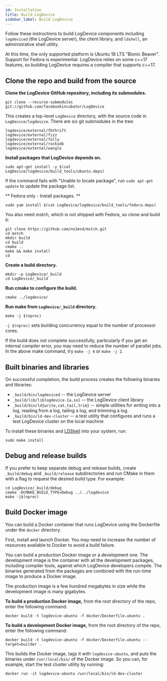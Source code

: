 ```yaml
---
id: Installation
title: Build LogDevice
sidebar_label: Build LogDevice
---
```

Follow these instructions to build LogDevice components including `logdeviced` (the LogDevice server), the client library, and `ldshell`, an administrative shell utility.

At this time, the only supported platform is Ubuntu 18 LTS "Bionic Beaver". Support for Fedora is experimental. LogDevice relies on some c++17 features, so building LogDevice requires a compiler that supports c++17.

## Clone the repo and build from the source

**Clone the LogDevice GitHub repository, including its submodules.**

```shell
git clone --recurse-submodules git://github.com/facebookincubator/LogDevice
```

This creates a top-level `LogDevice` directory, with the source code in `LogDevice/logdevice`. There are six git submodules in the tree:
```
logdevice/external/fbthrift
logdevice/external/fizz
logdevice/external/folly
logdevice/external/rocksdb
logdevice/external/wangle
```

**Install packages that LogDevice depends on.**

```shell
sudo apt-get install -y $(cat LogDevice/logdevice/build_tools/ubuntu.deps)
```

If the command fails with "Unable to locate package", run `sudo apt-get update` to update the package list.

** Fedora only - Install packages. **

```shell
sudo yum install $(cat LogDevice/logdevice/build_tools/fedora.deps)
```

You also need mstch, which is not shipped with Fedora, so clone and build it:

```shell
git clone https://github.com/no1msd/mstch.git
cd mstch
mkdir build
cd build
cmake ..
make && make install
cd
```

**Create a build directory.**

```shell
mkdir -p LogDevice/_build
cd LogDevice/_build
```

**Run cmake to configure the build.**

```shell
cmake ../logdevice/
```

**Run make from `LogDevice/_build` directory.**

```shell
make -j $(nproc)
```

`-j $(nproc)` sets building concurrency equal to the number of processor cores.

If the build does not complete successfully, particularly if you get an internal compiler error,
you may need to reduce the number of parallel jobs. In the above make command, try `make -j 4` or `make -j 2`.

## Built binaries and libraries

On successful completion, the build process creates the following binaries and libraries:

* `_build/bin/logdeviced` -- the LogDevice server
* `_build/lib/liblogdevice.{a,so}` -- the LogDevice client library
* `_build/bin/ld{write,cat,tail,trim}` -- simple utilities for writing into a log, reading from a log, tailing a log, and trimming a log.
* `_build/bin/ld-dev-cluster` -- a test utility that configures and runs a test LogDevice cluster on the local machine

To install these binaries and [LDShell](ldshell.md) into your system, run:

```shell
sudo make install
```

## Debug and release builds

If you prefer to keep separate debug and release builds, create `_build/debug` and `_build/release` subdirectories and run CMake in them with a flag to request the desired build type. For example:

```shell
cd LogDevice/_build/debug
cmake -DCMAKE_BUILD_TYPE=Debug ../../logdevice
make -j$(nproc)
```

## Build Docker image

You can build a Docker container that runs LogDevice using the Dockerfile under the `docker` directory.

First, install and launch Docker. You may need to increase the number of resources available to Docker to avoid a build failure.

You can build a production Docker image or a development one.
The development image is the container with all the development packages, including compiler tools, against which LogDevice developers compile.
The binaries generated from the packages are combined with the run-time image to produce a Docker image.

The production image is a few hundred megabytes in size while the development image is many gigabytes.

**To build a production Docker image,** from the root directory of the repo, enter the following command:

```shell
docker build -t logdevice-ubuntu -f docker/Dockerfile.ubuntu .
```


**To build a development Docker image,** from the root directory of the repo, enter the following command:

```shell
docker build -t logdevice-ubuntu -f docker/Dockerfile.ubuntu --target=builder .
```

This builds the Docker image, tags it with `logdevice-ubuntu`, and puts the binaries under `/usr/local/bin/` of the Docker image. So you can, for example, start the test cluster utility by running:

```shell
docker run -it logdevice-ubuntu /usr/local/bin/ld-dev-cluster
```
